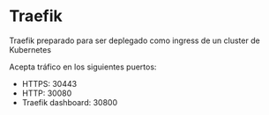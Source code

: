 # Traefik

Traefik preparado para ser deplegado como ingress de un cluster de Kubernetes

Acepta tráfico en los siguientes puertos:

- HTTPS: 30443
- HTTP: 30080
- Traefik dashboard: 30800